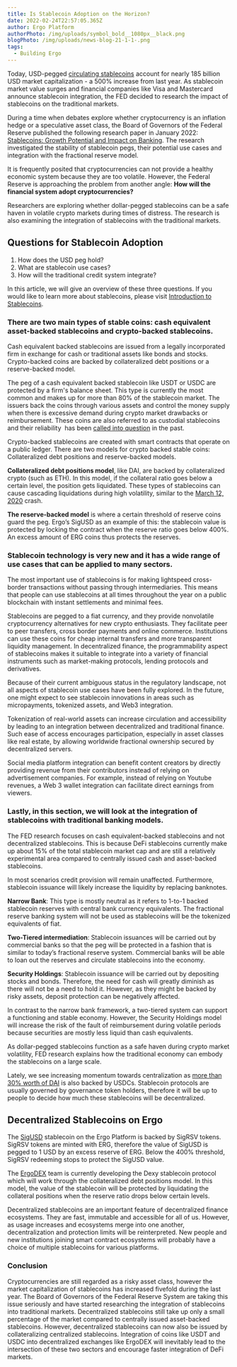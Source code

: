 ```yaml
---
title: Is Stablecoin Adoption on the Horizon?
date: 2022-02-24T22:57:05.365Z
author: Ergo Platform
authorPhoto: /img/uploads/symbol_bold__1080px__black.png
blogPhoto: /img/uploads/news-blog-21-1-1-.png
tags:
  - Building Ergo
---
```

<!--StartFragment-->

Today, USD-pegged [circulating stablecoins](https://www.coingecko.com/en/categories/stablecoins) account for nearly 185 billion USD market capitalization - a 500% increase from last year. As stablecoin market value surges and financial companies like Visa and Mastercard announce stablecoin integration, the FED decided to research the impact of stablecoins on the traditional markets. 

During a time when debates explore whether cryptocurrency is an inflation hedge or a speculative asset class, the Board of Governors of the Federal Reserve published the following research paper in January 2022: [Stablecoins: Growth Potential and Impact on Banking](https://www.federalreserve.gov/econres/ifdp/files/ifdp1334.pdf). The research investigated the stability of stablecoin pegs, their potential use cases and integration with the fractional reserve model.

It is frequently posited that cryptocurrencies can not provide a healthy economic system because they are too volatile. However, the Federal Reserve is approaching the problem from another angle: **How will the financial system adopt cryptocurrencies?** 

Researchers are exploring whether dollar-pegged stablecoins can be a safe haven in volatile crypto markets during times of distress. The research is also examining the integration of stablecoins with the traditional markets.

## Questions for Stablecoin Adoption

1. How does the USD peg hold?
2. What are stablecoin use cases?
3. How will the traditional credit system integrate?

In this article, we will give an overview of these three questions. If you would like to learn more about stablecoins, please visit [Introduction to Stablecoins](https://ergoplatform.org/en/blog/2020_05_05_stablecoins/).

### **There are two main types of stable coins: cash equivalent asset-backed stablecoins and crypto-backed stablecoins.** 

Cash equivalent backed stablecoins are issued from a legally incorporated firm in exchange for cash or traditional assets like bonds and stocks. Crypto-backed coins are backed by collateralized debt positions or a reserve-backed model. 

The peg of a cash equivalent backed stablecoin like USDT or USDC are protected by a firm's balance sheet. This type is currently the most common and makes up for more than 80% of the stablecoin market. The issuers back the coins through various assets and control the money supply when there is excessive demand during crypto market drawbacks or reimbursement. These coins are also referred to as custodial stablecoins and their reliability  has been [called into question](https://www.coindesk.com/policy/2021/10/15/cftc-fines-tether-and-bitfinex-425m-for-untrue-or-misleading-claims/) in the past.

Crypto-backed stablecoins are created with smart contracts that operate on a public ledger. There are two models for crypto backed stable coins: Collateralized debt positions and reserve-backed models.

**Collateralized debt positions model**, like DAI, are backed by collateralized crypto (such as ETH). In this model, if the collateral ratio goes below a certain level, the position gets liquidated. These types of stablecoins can cause cascading liquidations during high volatility, similar to the [March 12, 2020](https://blog.makerdao.com/the-market-collapse-of-march-12-2020-how-it-impacted-makerdao/) crash.

**The reserve-backed model** is where a certain threshold of reserve coins guard the peg. Ergo’s SigUSD as an example of this: the stablecoin value is protected by locking the contract when the reserve ratio goes below 400%. An excess amount of ERG coins thus protects the reserves.

### **Stablecoin technology is very new and it has a wide range of use cases that can be applied to many sectors.**

The most important use of stablecoins is for making lightspeed cross-border transactions without passing through intermediaries. This means that people can use stablecoins at all times throughout the year on a public blockchain with instant settlements and minimal fees.

Stablecoins are pegged to a fiat currency, and they provide nonvolatile cryptocurrency alternatives for new crypto enthusiasts. They facilitate peer to peer transfers, cross border payments and online commerce. Institutions can use these coins for cheap internal transfers and more transparent liquidity management. In decentralized finance, the programmability aspect of stablecoins makes it suitable to integrate into a variety of financial instruments such as market-making protocols, lending protocols and derivatives. 

Because of their current ambiguous status in the regulatory landscape, not all aspects of stablecoin use cases have been fully explored. In the future, one might expect to see stablecoin innovations in areas such as micropayments, tokenized assets, and Web3 integration.

Tokenization of real-world assets can increase circulation and accessibility by leading to an integration between decentralized and traditional finance. Such ease of access encourages participation, especially in asset classes like real estate, by allowing worldwide fractional ownership secured by decentralized servers. 

Social media platform integration can benefit content creators by directly providing revenue from their contributors instead of relying on advertisement companies. For example, instead of relying on Youtube revenues, a Web 3 wallet integration can facilitate direct earnings from viewers.

### **Lastly, in this section, we will look at the integration of stablecoins with traditional banking models.** 

The FED research focuses on cash equivalent-backed stablecoins and not decentralized stablecoins. This is because DeFi stablecoins currently make up about 15% of the total stablecoin market cap and are still a relatively experimental area compared to centrally issued cash and asset-backed stablecoins.

In most scenarios credit provision will remain unaffected. Furthermore, stablecoin issuance will likely increase the liquidity by replacing banknotes.

**Narrow Bank**: This type is mostly neutral as it refers to 1-to-1 backed stablecoin reserves with central bank currency equivalents. The fractional reserve banking system will not be used as stablecoins will be the tokenized equivalents of fiat.

**Two-Tiered intermediation**: Stablecoin issuances will be carried out by commercial banks so that the peg will be protected in a fashion that is similar to today’s fractional reserve system. Commercial banks will be able to loan out the reserves and circulate stablecoins into the economy.

**Security Holdings**: Stablecoin issuance will be carried out by depositing stocks and bonds. Therefore, the need for cash will greatly diminish as there will not be a need to hold it. However, as they might be backed by risky assets, deposit protection can be negatively affected.

In contrast to the narrow bank framework, a two-tiered system can support a functioning and stable economy. However, the Security Holdings model will increase the risk of the fault of reimbursement during volatile periods because securities are mostly less liquid than cash equivalents. 

As dollar-pegged stablecoins function as a safe haven during crypto market volatility, FED research explains how the traditional economy can embody the stablecoins on a large scale.

Lately, we see increasing momentum towards centralization as [more than 30% worth of DAI](https://decrypt.co/84958/ethereum-primary-collateral-decentralized-stablecoin-dai) is also backed by USDCs. Stablecoin protocols are usually governed by governance token holders, therefore it will be up to people to decide how much these stablecoins will be decentralized.

## Decentralized Stablecoins on Ergo

The [SigUSD](https://sigmausd.io/#/) stablecoin on the Ergo Platform is backed by SigRSV tokens. SigRSV tokens are minted with ERG, therefore the value of SigUSD is pegged to 1 USD by an excess reserve of ERG. Below the 400% threshold, SigRSV redeeming stops to protect the SigUSD value.

The [ErgoDEX](https://ergodex.io/) team is currently developing the Dexy stablecoin protocol which will work through the collateralized debt positions model. In this model, the value of the stablecoin will be protected by liquidating the collateral positions when the reserve ratio drops below certain levels.

Decentralized stablecoins are an important feature of decentralized finance ecosystems. They are fast, immutable and accessible for all of us. However, as usage increases and ecosystems merge into one another, decentralization and protection limits will be reinterpreted. New people and new institutions joining smart contract ecosystems will probably have a choice of multiple stablecoins for various platforms. 

### Conclusion

Cryptocurrencies are still regarded as a risky asset class, however the market capitalization of stablecoins has increased fivefold during the last year. The Board of Governors of the Federal Reserve System are taking this issue seriously and have started researching the integration of stablecoins into traditional markets. Decentralized stablecoins still take up only a small percentage of the market compared to centrally issued asset-backed stablecoins. However, decentralized stablecoins can now also be issued by collateralizing centralized stablecoins. Integration of coins like USDT and USDC into decentralized exchanges like ErgoDEX will inevitably lead to the intersection of these two sectors and encourage faster integration of DeFi markets. 

<!--EndFragment-->